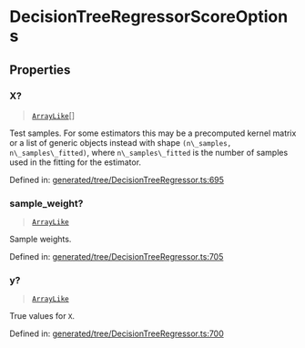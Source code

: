 # DecisionTreeRegressorScoreOptions

## Properties

### X?

> [`ArrayLike`](../types/ArrayLike.md)[]

Test samples. For some estimators this may be a precomputed kernel matrix or a list of generic objects instead with shape `(n\_samples, n\_samples\_fitted)`, where `n\_samples\_fitted` is the number of samples used in the fitting for the estimator.

Defined in:  [generated/tree/DecisionTreeRegressor.ts:695](https://github.com/transitive-bullshit/scikit-learn-ts/blob/92ab806/packages/sklearn/src/generated/tree/DecisionTreeRegressor.ts#L695)

### sample\_weight?

> [`ArrayLike`](../types/ArrayLike.md)

Sample weights.

Defined in:  [generated/tree/DecisionTreeRegressor.ts:705](https://github.com/transitive-bullshit/scikit-learn-ts/blob/92ab806/packages/sklearn/src/generated/tree/DecisionTreeRegressor.ts#L705)

### y?

> [`ArrayLike`](../types/ArrayLike.md)

True values for `X`.

Defined in:  [generated/tree/DecisionTreeRegressor.ts:700](https://github.com/transitive-bullshit/scikit-learn-ts/blob/92ab806/packages/sklearn/src/generated/tree/DecisionTreeRegressor.ts#L700)
